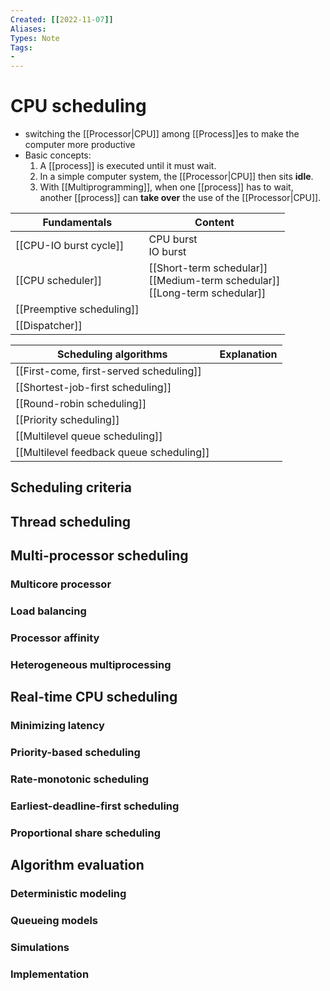 ```yaml
---
Created: [[2022-11-07]]
Aliases: 
Types: Note
Tags: 
- 
---
```

# CPU scheduling
- switching the [[Processor|CPU]] among [[Process]]es to make the computer more productive
- Basic concepts: 
  1. A [[process]] is executed until it must wait. 
  2. In a simple computer system, the [[Processor|CPU]] then sits **idle**.
  3. With [[Multiprogramming]], when one [[process]] has to wait, another [[process]] can **take over** the use of the [[Processor|CPU]]. 

| Fundamentals              | Content                                                                          |
| ------------------------- | -------------------------------------------------------------------------------- |
| [[CPU-IO burst cycle]]    | CPU burst<br>IO burst                                                            |
| [[CPU scheduler]]         | [[Short-term schedular]]<br>[[Medium-term schedular]]<br>[[Long-term schedular]] |
| [[Preemptive scheduling]] |                                                                                  |
| [[Dispatcher]]            |                                                                                  |

| Scheduling algorithms                    | Explanation |
| ---------------------------------------- | ----------- |
| [[First-come, first-served scheduling]]  |             |
| [[Shortest-job-first scheduling]]        |             |
| [[Round-robin scheduling]]               |             |
| [[Priority scheduling]]                  |             |
| [[Multilevel queue scheduling]]          |             |
| [[Multilevel feedback queue scheduling]] |             |

## Scheduling criteria

## Thread scheduling

## Multi-processor scheduling
### Multicore processor
### Load balancing
### Processor affinity
### Heterogeneous multiprocessing
## Real-time CPU scheduling
### Minimizing latency
### Priority-based scheduling
### Rate-monotonic scheduling
### Earliest-deadline-first scheduling
### Proportional share scheduling
## Algorithm evaluation
### Deterministic modeling
### Queueing models
### Simulations
### Implementation